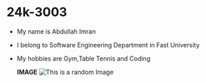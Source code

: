 # 24k-3003
- My name is Abdullah Imran
- I belong to Software Engineering Department in Fast University
- My hobbies are Gym,Table Tennis and Coding

  **IMAGE**
  ![ This is a random Image](https://img.freepik.com/premium-vector/abdullah-name-arabic-diwani-calligraphy_587453-847.jpg )
